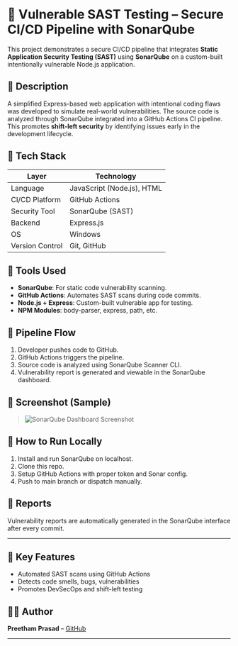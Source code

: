 # 🚨 Vulnerable SAST Testing – Secure CI/CD Pipeline with SonarQube

This project demonstrates a secure CI/CD pipeline that integrates **Static Application Security Testing (SAST)** using **SonarQube** on a custom-built intentionally vulnerable Node.js application.

## 🧾 Description

A simplified Express-based web application with intentional coding flaws was developed to simulate real-world vulnerabilities. The source code is analyzed through SonarQube integrated into a GitHub Actions CI pipeline. This promotes **shift-left security** by identifying issues early in the development lifecycle.

## 🧰 Tech Stack

| Layer          | Technology              |
|----------------|--------------------------|
| Language        | JavaScript (Node.js), HTML |
| CI/CD Platform  | GitHub Actions            |
| Security Tool   | SonarQube (SAST)          |
| Backend         | Express.js                |
| OS              | Windows                   |
| Version Control | Git, GitHub               |

## 🔧 Tools Used

- **SonarQube**: For static code vulnerability scanning.
- **GitHub Actions**: Automates SAST scans during code commits.
- **Node.js + Express**: Custom-built vulnerable app for testing.
- **NPM Modules**: body-parser, express, path, etc.

## 🚀 Pipeline Flow

1. Developer pushes code to GitHub.
2. GitHub Actions triggers the pipeline.
3. Source code is analyzed using SonarQube Scanner CLI.
4. Vulnerability report is generated and viewable in the SonarQube dashboard.

## 📸 Screenshot (Sample)

> ![SonarQube Dashboard Screenshot](link-if-you-have-one)

## 📜 How to Run Locally

1. Install and run SonarQube on localhost.
2. Clone this repo.
3. Setup GitHub Actions with proper token and Sonar config.
4. Push to main branch or dispatch manually.

## 📄 Reports

Vulnerability reports are automatically generated in the SonarQube interface after every commit.

---

## 📌 Key Features

- Automated SAST scans using GitHub Actions
- Detects code smells, bugs, vulnerabilities
- Promotes DevSecOps and shift-left testing

## 👨‍💻 Author

**Preetham Prasad** – [GitHub](https://github.com/Preetham1674)

---
